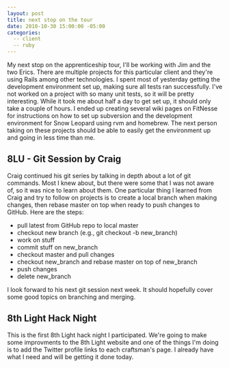 ```yaml
---
layout: post
title: next stop on the tour
date: 2010-10-30 15:00:00 -05:00
categories:
  -- client
  -- ruby
---
```


My next stop on the apprenticeship tour, I'll be working with Jim and the two Erics.  There are multiple projects for this particular client and they're using Rails among other technologies.  I spent most of yesterday getting the development environment set up, making sure all tests ran successfully.  I've not worked on a project with so many unit tests, so it will be pretty interesting.  While it took me about half a day to get set up, it should only take a couple of hours.  I ended up creating several wiki pages on FitNesse for instructions on how to set up subversion and the development environment for Snow Leopard using rvm and homebrew.  The next person taking on these projects should be able to easily get the environment up and going in less time than me.

## 8LU - Git Session by Craig

Craig continued his git series by talking in depth about a lot of git commands.  Most I knew about, but there were some that I was not aware of, so it was nice to learn about them.  One particular thing I learned from Craig and try to follow on projects is to create a local branch when making changes, then rebase master on top when ready to push changes to GitHub.  Here are the steps:

* pull latest from GitHub repo to local master
* checkout new branch (e.g., git checkout \-b new\_branch)
* work on stuff
* commit stuff on new\_branch
* checkout master and pull changes
* checkout new\_branch and rebase master on top of new\_branch
* push changes
* delete new\_branch

I look forward to his next git session next week.  It should hopefully cover some good topics on branching and merging.

## 8th Light Hack Night

This is the first 8th Light hack night I participated.  We're going to make some improvments to the 8th Light website and one of the things I'm doing is to add the Twitter profile links to each craftsman's page.  I already have what I need and will be getting it done today.
